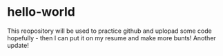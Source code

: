 # hello-world

This reopository will be used to practice github and uplopad some code hopefully - then I can put it on my resume and make more bunts!
Another update!
